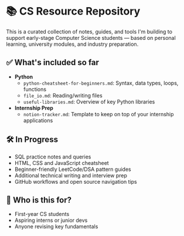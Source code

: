 # 📚 CS Resource Repository

This is a curated collection of notes, guides, and tools I'm building to support early-stage Computer Science students — based on personal learning, university modules, and industry preparation.

## ✅ What's included so far

- **Python**
  - `python-cheatsheet-for-beginners.md`: Syntax, data types, loops, functions
  - `file_io.md`: Reading/writing files
  - `useful-libraries.md`: Overview of key Python libraries
- **Internship Prep**
  - `notion-tracker.md`: Template to keep on top of your internship applications

## 🛠️ In Progress

- SQL practice notes and queries
- HTML, CSS and JavaScript cheatsheet
- Beginner-friendly LeetCode/DSA pattern guides
- Additional technical writing and interview prep
- GitHub workflows and open source navigation tips

## 🎯 Who is this for?

- First-year CS students
- Aspiring interns or junior devs
- Anyone revising key fundamentals
